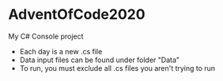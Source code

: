 # AdventOfCode2020
 My C# Console project
 
 - Each day is a new .cs file
 - Data input files can be found under folder "Data"
 - To run, you must exclude all .cs files you aren't trying to run
